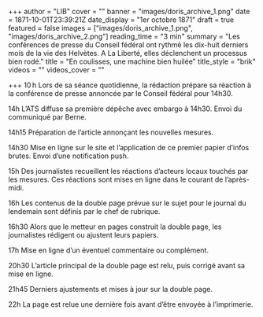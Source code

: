 +++
author = "LIB"
cover = ""
banner = "images/doris_archive_1.png"
date = 1871-10-01T23:39:21Z
date_display = "1er octobre 1871"
draft = true
featured = false
images = ["images/doris_archive_1.png", "images/doris_archive_2.png"]
reading_time = "3 min"
summary = "Les conférences de presse du Conseil fédéral ont rythmé les dix-huit derniers mois de la vie des Helvètes. A La Liberté, elles déclenchent un processus bien rodé."
title = "En coulisses, une machine bien huilée"
title_style = "brik"
videos = ""
videos_cover = ""

+++
10 h Lors de sa séance quotidienne, la rédaction prépare sa réaction à la conférence de presse annoncée par le Conseil fédéral pour 14h30.

14h L’ATS diffuse sa première dépêche avec embargo à 14h30. Envoi du communiqué par Berne.

14h15 Préparation de l’article annonçant les nouvelles mesures.

14h30 Mise en ligne sur le site et l’application de ce premier papier d’infos brutes. Envoi d’une notification push.

15h Des journalistes recueillent les réactions d’acteurs locaux touchés par les mesures. Ces réactions sont mises en ligne dans le courant de l’après-midi.

16h Les contenus de la double page prévue sur le sujet pour le journal du lendemain sont définis par le chef de rubrique.

16h30 Alors que le metteur en pages construit la double page, les journalistes rédigent ou ajustent leurs papiers.

17h Mise en ligne d’un éventuel commentaire ou complément.

20h30 L’article principal de la double page est relu, puis corrigé avant sa mise en ligne.

21h45 Derniers ajustements et mises à jour sur la double page.

22h La page est relue une dernière fois avant d’être envoyée à l’imprimerie.